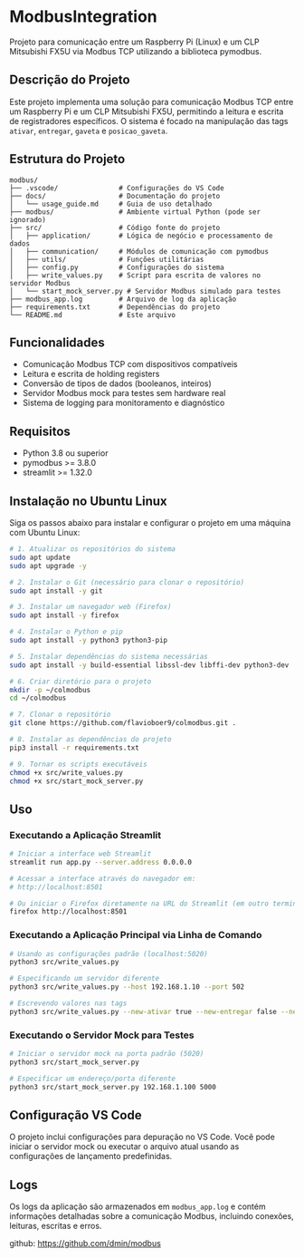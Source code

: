 # ModbusIntegration

Projeto para comunicação entre um Raspberry Pi (Linux) e um CLP Mitsubishi FX5U via Modbus TCP utilizando a biblioteca pymodbus.

## Descrição do Projeto

Este projeto implementa uma solução para comunicação Modbus TCP entre um Raspberry Pi e um CLP Mitsubishi FX5U, permitindo a leitura e escrita de registradores específicos. O sistema é focado na manipulação das tags `ativar`, `entregar`, `gaveta` e `posicao_gaveta`.

## Estrutura do Projeto

```
modbus/
├── .vscode/               # Configurações do VS Code
├── docs/                  # Documentação do projeto
│   └── usage_guide.md     # Guia de uso detalhado
├── modbus/                # Ambiente virtual Python (pode ser ignorado)
├── src/                   # Código fonte do projeto
│   ├── application/       # Lógica de negócio e processamento de dados
│   ├── communication/     # Módulos de comunicação com pymodbus
│   ├── utils/             # Funções utilitárias
│   ├── config.py          # Configurações do sistema
│   ├── write_values.py    # Script para escrita de valores no servidor Modbus
│   └── start_mock_server.py # Servidor Modbus simulado para testes
├── modbus_app.log         # Arquivo de log da aplicação
├── requirements.txt       # Dependências do projeto
└── README.md              # Este arquivo
```

## Funcionalidades

- Comunicação Modbus TCP com dispositivos compatíveis
- Leitura e escrita de holding registers
- Conversão de tipos de dados (booleanos, inteiros)
- Servidor Modbus mock para testes sem hardware real
- Sistema de logging para monitoramento e diagnóstico

## Requisitos

- Python 3.8 ou superior
- pymodbus >= 3.8.0
- streamlit >= 1.32.0

## Instalação no Ubuntu Linux

Siga os passos abaixo para instalar e configurar o projeto em uma máquina com Ubuntu Linux:

```bash
# 1. Atualizar os repositórios do sistema
sudo apt update
sudo apt upgrade -y

# 2. Instalar o Git (necessário para clonar o repositório)
sudo apt install -y git

# 3. Instalar um navegador web (Firefox)
sudo apt install -y firefox

# 4. Instalar o Python e pip
sudo apt install -y python3 python3-pip

# 5. Instalar dependências do sistema necessárias
sudo apt install -y build-essential libssl-dev libffi-dev python3-dev

# 6. Criar diretório para o projeto
mkdir -p ~/colmodbus
cd ~/colmodbus

# 7. Clonar o repositório
git clone https://github.com/flavioboer9/colmodbus.git .

# 8. Instalar as dependências do projeto
pip3 install -r requirements.txt

# 9. Tornar os scripts executáveis
chmod +x src/write_values.py
chmod +x src/start_mock_server.py
```

## Uso

### Executando a Aplicação Streamlit

```bash
# Iniciar a interface web Streamlit
streamlit run app.py --server.address 0.0.0.0

# Acessar a interface através do navegador em:
# http://localhost:8501

# Ou iniciar o Firefox diretamente na URL do Streamlit (em outro terminal)
firefox http://localhost:8501
```

### Executando a Aplicação Principal via Linha de Comando

```bash
# Usando as configurações padrão (localhost:5020)
python3 src/write_values.py

# Especificando um servidor diferente
python3 src/write_values.py --host 192.168.1.10 --port 502

# Escrevendo valores nas tags
python3 src/write_values.py --new-ativar true --new-entregar false --new-gaveta 5
```

### Executando o Servidor Mock para Testes

```bash
# Iniciar o servidor mock na porta padrão (5020)
python3 src/start_mock_server.py

# Especificar um endereço/porta diferente
python3 src/start_mock_server.py 192.168.1.100 5000
```

## Configuração VS Code

O projeto inclui configurações para depuração no VS Code. Você pode iniciar o servidor mock ou executar o arquivo atual usando as configurações de lançamento predefinidas.

## Logs

Os logs da aplicação são armazenados em `modbus_app.log` e contém informações detalhadas sobre a comunicação Modbus, incluindo conexões, leituras, escritas e erros.


github: https://github.com/dmin/modbus